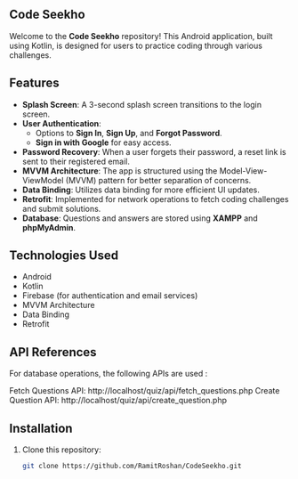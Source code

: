 ## Code Seekho

Welcome to the **Code Seekho** repository! This Android application, built using Kotlin, is designed for users to practice coding through various challenges. 

## Features

- **Splash Screen**: A 3-second splash screen transitions to the login screen.
- **User Authentication**: 
  - Options to **Sign In**, **Sign Up**, and **Forgot Password**.
  - **Sign in with Google** for easy access.
- **Password Recovery**: When a user forgets their password, a reset link is sent to their registered email.
- **MVVM Architecture**: The app is structured using the Model-View-ViewModel (MVVM) pattern for better separation of concerns.
- **Data Binding**: Utilizes data binding for more efficient UI updates.
- **Retrofit**: Implemented for network operations to fetch coding challenges and submit solutions.
- **Database**: Questions and answers are stored using **XAMPP** and **phpMyAdmin**.

## Technologies Used

- Android
- Kotlin
- Firebase (for authentication and email services)
- MVVM Architecture
- Data Binding
- Retrofit

## API References
For database operations, the following APIs are used :

Fetch Questions API: http://localhost/quiz/api/fetch_questions.php
Create Question API: http://localhost/quiz/api/create_question.php

## Installation
1. Clone this repository:
   ```bash
   git clone https://github.com/RamitRoshan/CodeSeekho.git
